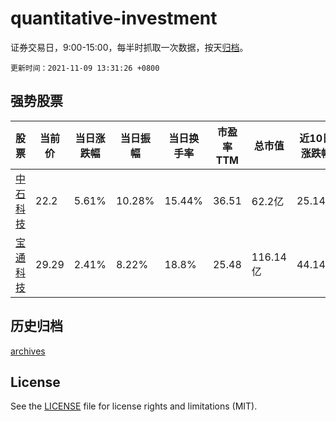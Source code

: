 # quantitative-investment

证券交易日，9:00-15:00，每半时抓取一次数据，按天[归档](archives)。

`更新时间：2021-11-09 13:31:26 +0800`

## 强势股票

|股票|当前价|当日涨跌幅|当日振幅|当日换手率|市盈率TTM|总市值|近10日涨跌幅|
|----|----|----|----|----|----|----|----|
|[中石科技](https://xueqiu.com/S/SZ300684)|22.2|5.61%|10.28%|15.44%|36.51|62.2亿|25.14%|
|[宝通科技](https://xueqiu.com/S/SZ300031)|29.29|2.41%|8.22%|18.8%|25.48|116.14亿|44.14%|

## 历史归档

[archives](archives)

## License

See the [LICENSE](LICENSE) file for license rights and limitations (MIT).